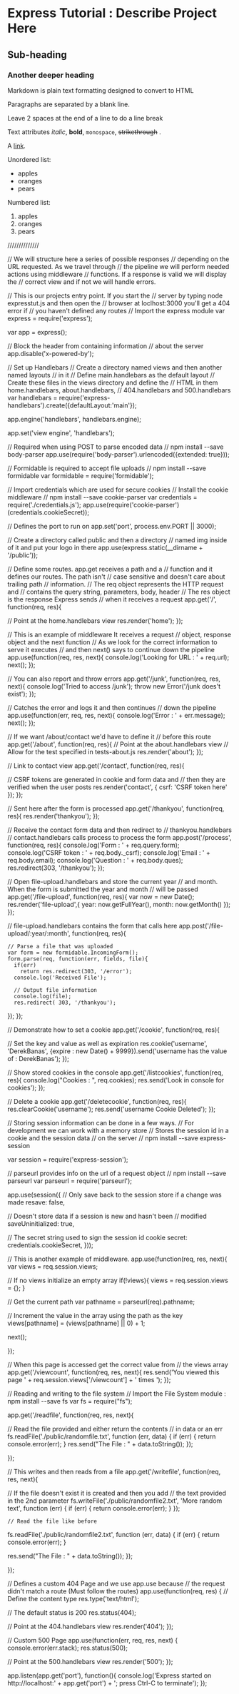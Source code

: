 Express Tutorial : Describe Project Here
=======

Sub-heading
-----------

### Another deeper heading

Markdown is plain text formatting designed to convert
to HTML

Paragraphs are separated
by a blank line.

Leave 2 spaces at the end of a line to do a
line break

Text attributes *italic*, **bold**,
`monospace`, ~~strikethrough~~ .

A [link](http://example.com).

Unordered list:

  * apples
  * oranges
  * pears

Numbered list:

  1. apples
  2. oranges
  3. pears





  //////////////


  // We will structure here a series of possible responses
// depending on the URL requested. As we travel through
// the pipeline we will perform needed actions using middleware
// functions. If a response is valid we will display the
// correct view and if not we will handle errors.

// This is our projects entry point. If you start the
// server by typing node expresstut.js and then open the
// browser at loclhost:3000 you'll get a 404 error if
// you haven't defined any routes
// Import the express module
var express = require('express');

var app = express();

// Block the header from containing information
// about the server
app.disable('x-powered-by');

// Set up Handlebars
// Create a directory named views and then another named layouts
// in it
// Define main.handlebars as the default layout
// Create these files in the views directory and define the
// HTML in them home.handlebars, about.handlebars,
// 404.handlebars and 500.handlebars
var handlebars = require('express-handlebars').create({defaultLayout:'main'});

app.engine('handlebars', handlebars.engine);

app.set('view engine', 'handlebars');

// Required when using POST to parse encoded data
// npm install --save body-parser
app.use(require('body-parser').urlencoded({extended: true}));

// Formidable is required to accept file uploads
// npm install --save formidable
var formidable = require('formidable');

// Import credentials which are used for secure cookies
// Install the cookie middleware
// npm install --save cookie-parser
var credentials = require('./credentials.js');
app.use(require('cookie-parser')(credentials.cookieSecret));

// Defines the port to run on
app.set('port', process.env.PORT || 3000);

// Create a directory called public and then a directory
// named img inside of it and put your logo in there
app.use(express.static(__dirname + '/public'));

// Define some routes. app.get receives a path and a
// function and it defines our routes. The path isn't
// case sensitive and doesn't care about trailing path
// information.
// The req object represents the HTTP request and
// contains the query string, parameters, body, header
// The res object is the response Express sends
// when it receives a request
app.get('/', function(req, res){

  // Point at the home.handlebars view
  res.render('home');
});

// This is an example of middleware It receives a request
// object, response object and the next function
// As we look for the correct information to serve it executes
// and then next() says to continue down the pipeline
app.use(function(req, res, next){
  console.log('Looking for URL : ' + req.url);
  next();
});

// You can also report and throw errors
app.get('/junk', function(req, res, next){
  console.log('Tried to access /junk');
  throw new Error('/junk does\'t exist');
});

// Catches the error and logs it and then continues
// down the pipeline
app.use(function(err, req, res, next){
  console.log('Error : ' + err.message);
  next();
});

// If we want /about/contact we'd have to define it
// before this route
app.get('/about', function(req, res){
  // Point at the about.handlebars view
  // Allow for the test specified in tests-about.js
  res.render('about');
});

// Link to contact view
app.get('/contact', function(req, res){

  // CSRF tokens are generated in cookie and form data and
  // then they are verified when the user posts
  res.render('contact', { csrf: 'CSRF token here' });
});

// Sent here after the form is processed
app.get('/thankyou', function(req, res){
  res.render('thankyou');
});

// Receive the contact form data and then redirect to
// thankyou.handlebars
// contact.handlebars calls process to process the form
app.post('/process', function(req, res){
  console.log('Form : ' + req.query.form);
  console.log('CSRF token : ' + req.body._csrf);
  console.log('Email : ' + req.body.email);
  console.log('Question : ' + req.body.ques);
  res.redirect(303, '/thankyou');
});

// Open file-upload.handlebars and store the current year
// and month. When the form is submitted the year and month
// will be passed
app.get('/file-upload', function(req, res){
  var now = new Date();
  res.render('file-upload',{
    year: now.getFullYear(),
    month: now.getMonth() });
  });

// file-upload.handlebars contains the form that calls here
app.post('/file-upload/:year/:month',
  function(req, res){

    // Parse a file that was uploaded
    var form = new formidable.IncomingForm();
    form.parse(req, function(err, fields, file){
      if(err)
        return res.redirect(303, '/error');
      console.log('Received File');

      // Output file information
      console.log(file);
      res.redirect( 303, '/thankyou');
  });
});

// Demonstrate how to set a cookie
app.get('/cookie', function(req, res){

  // Set the key and value as well as expiration
  res.cookie('username', 'DerekBanas', {expire : new Date() + 9999}).send('username has the value of : DerekBanas');
});

// Show stored cookies in the console
app.get('/listcookies', function(req, res){
  console.log("Cookies : ", req.cookies);
  res.send('Look in console for cookies');
});

// Delete a cookie
app.get('/deletecookie', function(req, res){
  res.clearCookie('username');
  res.send('username Cookie Deleted');
});

// Storing session information can be done in a few ways.
// For development we can work with a memory store
// Stores the session id in a cookie and the session data
// on the server
// npm install --save express-session

var session = require('express-session');

// parseurl provides info on the url of a request object
// npm install --save parseurl
var parseurl = require('parseurl');

app.use(session({
  // Only save back to the session store if a change was made
  resave: false,

  // Doesn't store data if a session is new and hasn't been
  // modified
  saveUninitialized: true,

  // The secret string used to sign the session id cookie
  secret: credentials.cookieSecret,
}));

// This is another example of middleware.
app.use(function(req, res, next){
  var views = req.session.views;

  // If no views initialize an empty array
  if(!views){
    views = req.session.views = {};
  }

  // Get the current path
  var pathname = parseurl(req).pathname;

  // Increment the value in the array using the path as the key
  views[pathname] = (views[pathname] || 0) + 1;

  next();

});

// When this page is accessed get the correct value from
// the views array
app.get('/viewcount', function(req, res, next){
  res.send('You viewed this page ' + req.session.views['/viewcount'] + ' times ');
});

// Reading and writing to the file system
// Import the File System module : npm install --save fs
var fs = require("fs");

app.get('/readfile', function(req, res, next){

  // Read the file provided and either return the contents
  // in data or an err
  fs.readFile('./public/randomfile.txt', function (err, data) {
   if (err) {
       return console.error(err);
   }
   res.send("The File : " + data.toString());
  });

});

// This writes and then reads from a file
app.get('/writefile', function(req, res, next){

  // If the file doesn't exist it is created and then you add
  // the text provided in the 2nd parameter
  fs.writeFile('./public/randomfile2.txt',
    'More random text', function (err) {
   if (err) {
       return console.error(err);
    }
  });

    // Read the file like before
   fs.readFile('./public/randomfile2.txt', function (err, data) {
   if (err) {
       return console.error(err);
   }

   res.send("The File : " + data.toString());
  });

});

// Defines a custom 404 Page and we use app.use because
// the request didn't match a route (Must follow the routes)
app.use(function(req, res) {
  // Define the content type
  res.type('text/html');

  // The default status is 200
  res.status(404);

  // Point at the 404.handlebars view
  res.render('404');
});

// Custom 500 Page
app.use(function(err, req, res, next) {
  console.error(err.stack);
  res.status(500);

  // Point at the 500.handlebars view
  res.render('500');
});

app.listen(app.get('port'), function(){
  console.log('Express started on http://localhost:' +
    app.get('port') + '; press Ctrl-C to terminate');
});